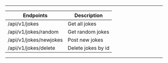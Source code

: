 




----------------------------------------------------------------------------------
| Endpoints | Description |
| ----------- | ----------- |
| /api/v1/jokes | Get all jokes |
| /api/v1/jokes/random     | Get random jokes |
| /api/v1/jokes/newjokes    | Post new jokes |
| /api/v1/jokes/delete     | Delete jokes by id |

------------------------------------------------------------------------------------